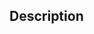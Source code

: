 ## Description

<!-- Explain what this Pull Request changes -->

<!-- Link any issues if applicable.
Use keywords from https://docs.github.com/en/get-started/writing-on-github/working-with-advanced-formatting/using-keywords-in-issues-and-pull-requests
-->

<!-- Uncomment based on the type of your changes below -->

<!--
## This is a **Logic Change**
- [ ] Changes have been tested.
-->

<!--
## This is a **UI Change**
- [ ] This has been previewed and looks as intended.
-->

